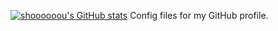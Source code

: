 [![shoooooou's GitHub stats](https://github-readme-stats.vercel.app/api?username=shoooooou)](https://github.com/shoooooou/github-readme-stats)
Config files for my GitHub profile.
